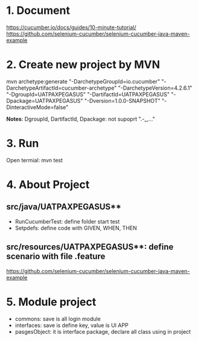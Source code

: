 # 1. Document
https://cucumber.io/docs/guides/10-minute-tutorial/
https://github.com/selenium-cucumber/selenium-cucumber-java-maven-example

# 2. Create new project by MVN
mvn archetype:generate "-DarchetypeGroupId=io.cucumber" "-DarchetypeArtifactId=cucumber-archetype" "-DarchetypeVersion=4.2.6.1" "-DgroupId=UATPAXPEGASUS" "-DartifactId=UATPAXPEGASUS" "-Dpackage=UATPAXPEGASUS" "-Dversion=1.0.0-SNAPSHOT" "-DinteractiveMode=false"

**Notes**: DgroupId, DartifactId, Dpackage: not supoprt ".-_,..."
# 3. Run
Open termial: mvn test

# 4. About Project

## src/java/UATPAXPEGASUS**
- RunCucumberTest: define folder start test
- Setpdefs: define code with GIVEN, WHEN, THEN

## src/resources/UATPAXPEGASUS**: define scenario with file .feature

https://github.com/selenium-cucumber/selenium-cucumber-java-maven-example

# 5. Module project
- commons: save is all login module
- interfaces: save is define key, value is UI APP
- pasgesObject: it is interface package, declare all class using in project
